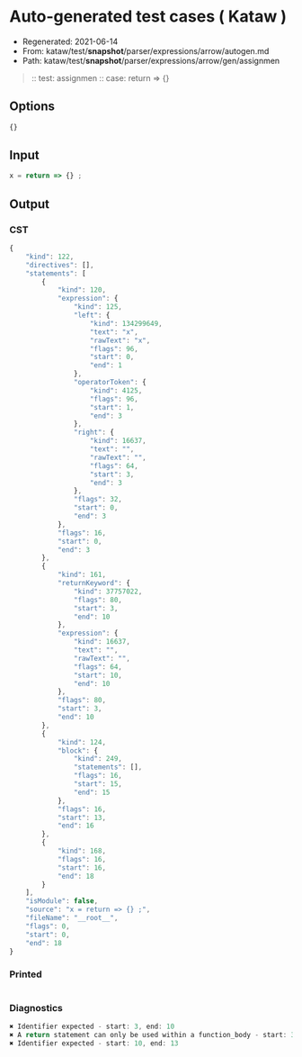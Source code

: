 # Auto-generated test cases ( Kataw )
- Regenerated: 2021-06-14
- From: kataw/test/__snapshot__/parser/expressions/arrow/autogen.md
- Path: kataw/test/__snapshot__/parser/expressions/arrow/gen/assignmen
> :: test: assignmen
> :: case: return => {}
## Options

`````js
{}
`````
## Input

`````js
x = return => {} ;
`````
## Output

### CST

```javascript
{
    "kind": 122,
    "directives": [],
    "statements": [
        {
            "kind": 120,
            "expression": {
                "kind": 125,
                "left": {
                    "kind": 134299649,
                    "text": "x",
                    "rawText": "x",
                    "flags": 96,
                    "start": 0,
                    "end": 1
                },
                "operatorToken": {
                    "kind": 4125,
                    "flags": 96,
                    "start": 1,
                    "end": 3
                },
                "right": {
                    "kind": 16637,
                    "text": "",
                    "rawText": "",
                    "flags": 64,
                    "start": 3,
                    "end": 3
                },
                "flags": 32,
                "start": 0,
                "end": 3
            },
            "flags": 16,
            "start": 0,
            "end": 3
        },
        {
            "kind": 161,
            "returnKeyword": {
                "kind": 37757022,
                "flags": 80,
                "start": 3,
                "end": 10
            },
            "expression": {
                "kind": 16637,
                "text": "",
                "rawText": "",
                "flags": 64,
                "start": 10,
                "end": 10
            },
            "flags": 80,
            "start": 3,
            "end": 10
        },
        {
            "kind": 124,
            "block": {
                "kind": 249,
                "statements": [],
                "flags": 16,
                "start": 15,
                "end": 15
            },
            "flags": 16,
            "start": 13,
            "end": 16
        },
        {
            "kind": 168,
            "flags": 16,
            "start": 16,
            "end": 18
        }
    ],
    "isModule": false,
    "source": "x = return => {} ;",
    "fileName": "__root__",
    "flags": 0,
    "start": 0,
    "end": 18
}
```

### Printed

```javascript

```

### Diagnostics

```javascript
✖ Identifier expected - start: 3, end: 10
✖ A return statement can only be used within a function_body - start: 3, end: 10
✖ Identifier expected - start: 10, end: 13

```


